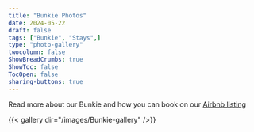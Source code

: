 ```yaml
---
title: "Bunkie Photos"
date: 2024-05-22
draft: false
tags: ["Bunkie", "Stays",]
type: "photo-gallery"
twocolumn: false
ShowBreadCrumbs: true
ShowToc: false
TocOpen: false
sharing-buttons: true
---
```

Read more about our Bunkie and how you can book on our [Airbnb listing](https://www.airbnb.ca/rooms/50920160?check_in=2024-05-10&check_out=2024-05-12&guests=1&adults=1&s=67&unique_share_id=5259a085-776d-4d00-bb1f-409d617e2144&source_impression_id=p3_1723828551_P3ZEpofhSVCkTwQc)

{{< gallery dir="/images/Bunkie-gallery" />}}